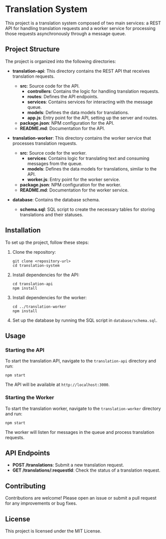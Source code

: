 # Translation System

This project is a translation system composed of two main services: a REST API for handling translation requests and a worker service for processing those requests asynchronously through a message queue.

## Project Structure

The project is organized into the following directories:

- **translation-api**: This directory contains the REST API that receives translation requests.
  - **src**: Source code for the API.
    - **controllers**: Contains the logic for handling translation requests.
    - **routes**: Defines the API endpoints.
    - **services**: Contains services for interacting with the message queue.
    - **models**: Defines the data models for translations.
    - **app.js**: Entry point for the API, setting up the server and routes.
  - **package.json**: NPM configuration for the API.
  - **README.md**: Documentation for the API.

- **translation-worker**: This directory contains the worker service that processes translation requests.
  - **src**: Source code for the worker.
    - **services**: Contains logic for translating text and consuming messages from the queue.
    - **models**: Defines the data models for translations, similar to the API.
    - **worker.js**: Entry point for the worker service.
  - **package.json**: NPM configuration for the worker.
  - **README.md**: Documentation for the worker service.

- **database**: Contains the database schema.
  - **schema.sql**: SQL script to create the necessary tables for storing translations and their statuses.

## Installation

To set up the project, follow these steps:

1. Clone the repository:
   ```
   git clone <repository-url>
   cd translation-system
   ```

2. Install dependencies for the API:
   ```
   cd translation-api
   npm install
   ```

3. Install dependencies for the worker:
   ```
   cd ../translation-worker
   npm install
   ```

4. Set up the database by running the SQL script in `database/schema.sql`.

## Usage

### Starting the API

To start the translation API, navigate to the `translation-api` directory and run:
```
npm start
```
The API will be available at `http://localhost:3000`.

### Starting the Worker

To start the translation worker, navigate to the `translation-worker` directory and run:
```
npm start
```
The worker will listen for messages in the queue and process translation requests.

## API Endpoints

- **POST /translations**: Submit a new translation request.
- **GET /translations/:requestId**: Check the status of a translation request.

## Contributing

Contributions are welcome! Please open an issue or submit a pull request for any improvements or bug fixes.

## License

This project is licensed under the MIT License.